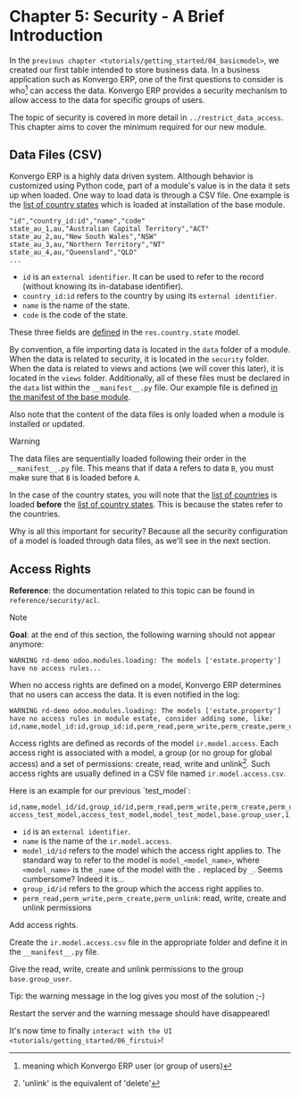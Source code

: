# Chapter 5: Security - A Brief Introduction

In the `previous chapter <tutorials/getting_started/04_basicmodel>`, we
created our first table intended to store business data. In a business
application such as Konvergo ERP, one of the first questions to consider is
who[^1] can access the data. Konvergo ERP provides a security mechanism to allow
access to the data for specific groups of users.

The topic of security is covered in more detail in
`../restrict_data_access`. This chapter aims to cover the minimum
required for our new module.

## Data Files (CSV)

Konvergo ERP is a highly data driven system. Although behavior is customized
using Python code, part of a module's value is in the data it sets up
when loaded. One way to load data is through a CSV file. One example is
the [list of country
states](%7BGITHUB_PATH%7D/odoo/addons/base/data/res.country.state.csv)
which is loaded at installation of the
<span class="title-ref">base</span> module.

``` text
"id","country_id:id","name","code"
state_au_1,au,"Australian Capital Territory","ACT"
state_au_2,au,"New South Wales","NSW"
state_au_3,au,"Northern Territory","NT"
state_au_4,au,"Queensland","QLD"
...
```

- `id` is an `external identifier`. It can be used to refer to the
  record (without knowing its in-database identifier).
- `country_id:id` refers to the country by using its
  `external identifier`.
- `name` is the name of the state.
- `code` is the code of the state.

These three fields are
[defined](https://github.com/odoo/odoo/blob/2ad2f3d6567b6266fc42c6d2999d11f3066b282c/odoo/addons/base/models/res_country.py#L108-L111)
in the `res.country.state` model.

By convention, a file importing data is located in the `data` folder of
a module. When the data is related to security, it is located in the
`security` folder. When the data is related to views and actions (we
will cover this later), it is located in the `views` folder.
Additionally, all of these files must be declared in the `data` list
within the `__manifest__.py` file. Our example file is defined [in the
manifest of the base
module](https://github.com/odoo/odoo/blob/e8697f609372cd61b045c4ee2c7f0fcfb496f58a/odoo/addons/base/__manifest__.py#L29).

Also note that the content of the data files is only loaded when a
module is installed or updated.

> [!WARNING]
> The data files are sequentially loaded following their order in the
> `__manifest__.py` file. This means that if data `A` refers to data
> `B`, you must make sure that `B` is loaded before `A`.
>
> In the case of the country states, you will note that the [list of
> countries](https://github.com/odoo/odoo/blob/e8697f609372cd61b045c4ee2c7f0fcfb496f58a/odoo/addons/base/__manifest__.py#L22)
> is loaded **before** the [list of country
> states](https://github.com/odoo/odoo/blob/e8697f609372cd61b045c4ee2c7f0fcfb496f58a/odoo/addons/base/__manifest__.py#L29).
> This is because the states refer to the countries.

Why is all this important for security? Because all the security
configuration of a model is loaded through data files, as we'll see in
the next section.

## Access Rights

**Reference**: the documentation related to this topic can be found in
`reference/security/acl`.

> [!NOTE]
> **Goal**: at the end of this section, the following warning should not
> appear anymore:
>
> ``` text
> WARNING rd-demo odoo.modules.loading: The models ['estate.property'] have no access rules...
> ```

When no access rights are defined on a model, Konvergo ERP determines that no
users can access the data. It is even notified in the log:

``` text
WARNING rd-demo odoo.modules.loading: The models ['estate.property'] have no access rules in module estate, consider adding some, like:
id,name,model_id:id,group_id:id,perm_read,perm_write,perm_create,perm_unlink
```

Access rights are defined as records of the model `ir.model.access`.
Each access right is associated with a model, a group (or no group for
global access) and a set of permissions: create, read, write and
unlink[^2]. Such access rights are usually defined in a CSV file named
`ir.model.access.csv`.

Here is an example for our previous \`test_model\`:

``` text
id,name,model_id/id,group_id/id,perm_read,perm_write,perm_create,perm_unlink
access_test_model,access_test_model,model_test_model,base.group_user,1,0,0,0
```

- `id` is an `external identifier`.
- `name` is the name of the `ir.model.access`.
- `model_id/id` refers to the model which the access right applies to.
  The standard way to refer to the model is `model_<model_name>`, where
  `<model_name>` is the `_name` of the model with the `.` replaced by
  `_`. Seems cumbersome? Indeed it is...
- `group_id/id` refers to the group which the access right applies to.
- `perm_read,perm_write,perm_create,perm_unlink`: read, write, create
  and unlink permissions

<div class="exercise">

Add access rights.

Create the `ir.model.access.csv` file in the appropriate folder and
define it in the `__manifest__.py` file.

Give the read, write, create and unlink permissions to the group
`base.group_user`.

Tip: the warning message in the log gives you most of the solution ;-)

</div>

Restart the server and the warning message should have disappeared!

It's now time to finally
`interact with the UI <tutorials/getting_started/06_firstui>`!

[^1]: meaning which Konvergo ERP user (or group of users)

[^2]: 'unlink' is the equivalent of 'delete'
